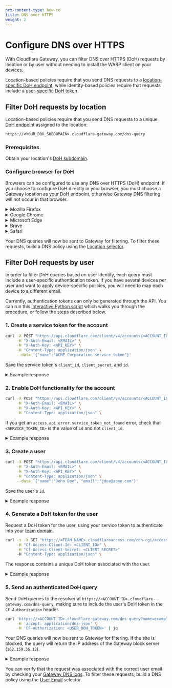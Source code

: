 ```yaml
---
pcx-content-type: how-to
title: DNS over HTTPS
weight: 2
---
```


# Configure DNS over HTTPS

With Cloudflare Gateway, you can filter DNS over HTTPS (DoH) requests by location or by user without needing to install the WARP client on your devices.

Location-based policies require that you send DNS requests to a [location-specific DoH endpoint](#configure-browser-for-doh), while identity-based policies require that requests include a [user-specific DoH token](#configure-authenticated-doh).

## Filter DoH requests by location

Location-based policies require that you send DNS requests to a unique [DoH endpoint](/cloudflare-one/glossary/#doh-subdomain) assigned to the location:

```txt
https://<YOUR_DOH_SUBDOMAIN>.cloudflare-gateway.com/dns-query
```

### Prerequisites

Obtain your location's [DoH subdomain](/cloudflare-one/glossary/#doh-subdomain).

### Configure browser for DoH

Browsers can be configured to use any DNS over HTTPS (DoH) endpoint. If you choose to configure DoH directly in your browser, you must choose a Gateway location as your DoH endpoint, otherwise Gateway DNS filtering will not occur in that browser.

<details>
<summary>Mozilla Firefox</summary>
<div>

1. In the Firefox menu, select **Settings**.
2. In the General menu, scroll down to **Network Settings**.
3. Click **Settings**.
4. Select **Enable DNS over HTTPS**.
5. In the **Use Provider** drop-down menu, select _Custom_.
6. In the **Custom** field, enter `https://<YOUR_DOH_SUBDOMAIN>.cloudflare-gateway.com/dns-query`.
7. Click **OK**.
8. Enter **about:config** in the address bar.
9. Click **Accept the risk!** if you see a prompt from Firefox.
10. Set **network.trr.bootstrapAddress** to `162.159.36.5`.
11. Set **network.trr.mode** to `3`.

{{<Aside type="note">}}

If you want to disable DoH for your organization so that Gateway can be enforced, create a policy to block [this canary domain](https://support.mozilla.org/en-US/kb/canary-domain-use-application-dnsnet).

{{</Aside>}}

</div>
</details>

<details>
<summary>Google Chrome</summary>
<div>
1. Click the three-dot menu in your browser.
2. Click **Settings**.
3. Click **Privacy and security** > **Security**.
4. Scroll down and enable **Use secure DNS**.
5. Select **With Custom**.
6. In the **Enter custom provider** field, enter `https://<YOUR_DOH_SUBDOMAIN>.cloudflare-gateway.com/dns-query`.

Read more about [enabling DNS over HTTPS](https://www.chromium.org/developers/dns-over-https) on Chrome.

</div>
</details>


<details>
<summary>Microsoft Edge</summary>
<div>
1. Click the three-dot menu in your browser.
2. Click **Settings**.
3. Click **Privacy, Search, and Services**, and scroll down to **Security**.
4. Enable **Use secure DNS**.
5. Click **Choose a service provider**.
6. In the **Enter custom provider** field, enter `https://<YOUR_DOH_SUBDOMAIN>.cloudflare-gateway.com/dns-query`.
</div>
</details>

<details>
<summary>Brave</summary>
<div>
1. Click the menu button in your browser.
2. Click **Settings**.
3. Click **Security and Privacy** > **Security**.
4. Enable **Use secure DNS**.
5. Select **With Custom**.
6. In the **Enter custom provider** field, enter `https://<YOUR_DOH_SUBDOMAIN>.cloudflare-gateway.com/dns-query`.

</div>
</details>

<details>
<summary>Safari</summary>
<div>
As of today, Safari does not support DNS over HTTPS.
</div>
</details>

Your DNS queries will now be sent to Gateway for filtering. To filter these requests, build a DNS policy using the [Location selector](/cloudflare-one/policies/filtering/dns-policies/#location).

## Filter DoH requests by user

In order to filter DoH queries based on user identity, each query must include a user-specific authentication token. If you have several devices per user and want to apply device-specific policies, you will need to map each device to a different email.

Currently, authentication tokens can only be generated through the API. You can run this [interactive Python script]() which walks you through the procedure, or follow the steps described below.

### 1. Create a service token for the account

```bash
curl -X POST "https://api.cloudflare.com/client/v4/accounts/<ACCOUNT_ID>/access/service_tokens" \
     -H "X-Auth-Email: <EMAIL>" \
     -H "X-Auth-Key: <API_KEY>" \
     -H "Content-Type: application/json" \
     --data '{"name":"ACME Corporation service token"}'
```

Save the service token's `client_id`, `client_secret`, and `id`.

<details>
<summary>Example response</summary>
<div>

```bash
---
highlight: [3, 4, 7]
---
{
  "result": {
    "client_id": "88bf3b6d86161464f6509f7219099e57.access",
    "client_secret": "bdd31cbc4dec990953e39163fbbb194c93313ca9f0a6e420346af9d326b1d2a5",
    "created_at": "2022-06-09T01:59:17Z",
    "expires_at": "2023-06-09T01:59:17Z",
    "id": "f174e90a-fafe-4643-bbbc-4a0ed4fc8415",
    "name": "ACME Corporation service token",
    "updated_at": "2022-06-09T01:59:17Z"
  },
  "success": true,
  "errors": [],
  "messages": []
}
```

</div>
</details>

### 2. Enable DoH functionality for the account

```bash
curl -X POST "https://api.cloudflare.com/client/v4/accounts/<ACCOUNT_ID>/access/organizations/doh/<ID>" \
     -H "X-Auth-Email: <EMAIL>" \
     -H "X-Auth-Key: <API_KEY>" \
     -H "Content-Type: application/json" \
```

If you get an `access.api.error.service_token_not_found` error,  check that `<SERVICE_TOKEN_ID>` is the value of `id` and not `client_id`.

<details>
<summary>Example response</summary>
<div>

```bash
{
  "result": {
    "client_id": "88bf3b6d86161464f6509f7219099e57.access",
    "created_at": "2022-06-09T01:59:17Z",
    "expires_at": "2023-06-09T01:59:17Z",
    "id": "f174e90a-fafe-4643-bbbc-4a0ed4fc8415",
    "name": "ACME Corporation service token",
    "updated_at": "2022-06-09T01:59:17Z",
    "duration": "8760h"
  },
  "success": true,
  "errors": [],
  "messages": []
}
```

</div>
</details>

### 3. Create a user

```bash
curl -X POST "https://api.cloudflare.com/client/v4/accounts/<ACCOUNT_ID>/access/users" \
     -H "X-Auth-Email: <EMAIL>" \
     -H "X-Auth-Key: <API_KEY>" \
     -H "Content-Type: application/json" \
     --data '{"name":"John Doe", "email":"jdoe@acme.com"}'
```

Save the user's `id`.

<details>
<summary>Example response</summary>
<div>

```bash
---
highlight: [3]
---
{
  "result": {
    "id": "54d425de-7a78-4186-9975-d43c88ee7899",
    "created_at": "2022-03-16T21:18:39.93598Z",
    "updated_at": "2022-05-17T23:50:39.598345Z",
    "uid": "54d425de-7a78-4186-9975-d43c88ee7899",
    "name": "John Doe",
    "email": "jdoe@acme.com",
    "last_successful_login": "2022-04-25T22:58:06.44749Z"
  },
  "success": true,
  "errors": [],
  "messages": []
}
```

</div>
</details>

### 4. Generate a DoH token for the user

Request a DoH token for the user, using your service token to authenticate into your [team domain](/cloudflare-one/glossary/#team-domain).
```bash
curl -s -X GET "https://<TEAM_NAME>.cloudflareaccess.com/cdn-cgi/access/doh-token?account-id=<ACCOUNT_ID>&user-id=<USER_ID>&auth-domain=<TEAM_NAME>.cloudflareaccess.com" \
     -H "Cf-Access-Client-Id: <CLIENT_ID>" \
     -H "Cf-Access-Client-Secret: <CLIENT_SECRET>"
     -H "Content-Type: application/json" \
```

The response contains a unique DoH token associated with the user.

<details>
<summary>Example response</summary>
<div>

```bash
{"token":"y2khbGciOiJSUzI1NiIsImtpZCI6ImJlZjVkYjg4ZTEwMjk3ZDEwNzhkMmEyYjE0MjMxZTljYTQwMjQ2NjAwOTQzNmJhOTQwOGJkODY3ZmI4OWFiOGQifQ.eyJ0eXBlIjoiZG9oIiwiYXVkIjoiY2xvdWRmbGFyZS1nYXRld2F5LmNvbSIsImlhdCI6MTY1NDc1MTg3NSwiZXhwIjoxNjU0ODM4Mjc1LCJhY2NvdW50LWlkIjoiMTA4MDM0OGIyZGYzYmQwN2QxZmI1MjM3Y2Q1ZDU5M2EiLCJ1c2VyLWlkIjoiNTRkNDI1ZGUtN2E3OC00MTg2LTk5NzUtZDQzYzg4ZWU3ODk5In0.I5p4WsH2dPhQ8vwy84zF05PsoBHCsUSXAaMpNhEH36oFZ3tXcs9ksLz7OzpZ_x3HxUfO3n57LlpAF1VehaBt2i94XCkvSgtHpYcwd_qZydLp-BGtcyfU1LbdXQC3m6zxKcIWu5VySi8I-J25UYlpyJhYgZ4DQUZIpqbSSt6WcVRKvA7OBa7xjkTux4OcqWAViO_ZS-GLwl-fqhvolmiwk37seBD3YuV1zG06VeWXfrMkZ5MbhooHD1DZDBHOZpTtmN8MbeKeI4tlY1mb_O3-jE-um6F9Hrl4NQm89MKFzsum-_Rywi5m4PTSlDza7fjdJs7RzFgJd3VWgzG-jgyQKw"}%
```

</div>
</details>

### 5. Send an authenticated DoH query

Send DoH queries to the resolver at `https://<ACCOUNT_ID>.cloudflare-gateway.com/dns-query`, making sure to include the user's DoH token in the `CF-Authorization` header.

```bash
curl 'https://<ACCOUNT_ID>.cloudflare-gateway.com/dns-query?name=example.com' \
     -H 'accept: application/dns-json' \
     -H 'CF-Authorization: <USER_DOH_TOKEN>' | jq
```

Your DNS queries will now be sent to Gateway for filtering. If the site is blocked, the query will return the IP address of the Gateway block server (`162.159.36.12`).

<details>
<summary>Example response</summary>
<div>

```bash
  % Total    % Received % Xferd  Average Speed   Time    Time     Time  Current
                                 Dload  Upload   Total   Spent    Left  Speed
100   187  100   187    0     0    968      0 --:--:-- --:--:-- --:--:--  1010
{
  "Status": 0,
  "TC": false,
  "RD": true,
  "RA": true,
  "AD": false,
  "CD": false,
  "Question": [
    {
      "name": "example.com",
      "type": 1
    }
  ],
  "Answer": [
    {
      "name": "example.com",
      "type": 1,
      "TTL": 60,
      "data": "162.159.36.12"
    }
  ]
}
```
</div>
</details>

You can verify that the request was associated with the correct user email by checking your [Gateway DNS logs](/cloudflare-one/analytics/logs/activity-log/). To filter these requests, build a DNS policy using the [User Email](/cloudflare-one/policies/filtering/identity-selectors/#user-email) selector.
